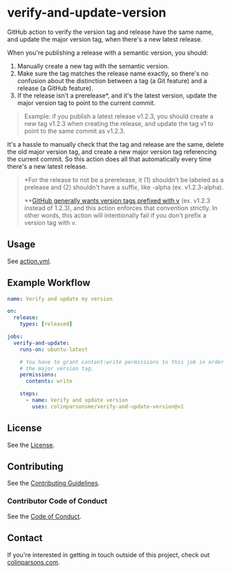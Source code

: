 # verify-and-update-version

GitHub action to verify the version tag and release have the same name, and
update the major version tag, when there's a new latest release.

When you're publishing a release with a semantic version, you should:

1. Manually create a new tag with the semantic version.
2. Make sure the tag matches the release name exactly, so there's no confusion
   about the distinction between a tag (a Git feature) and a release (a GitHub
   feature).
3. If the release isn't a prerelease\*, and it's the latest version, update the
   major version tag to point to the current commit.

> Example: if you publish a latest release v1.2.3, you should create a new tag
> v1.2.3 when creating the release, and update the tag v1 to point to the same
> commit as v1.2.3.

It's a hassle to manually check that the tag and release are the same, delete
the old major version tag, and create a new major version tag referencing the
current commit. So this action does all that automatically every time there's a
new latest release.

> \*For the release to not be a prerelease, it (1) shouldn't be labeled as a
> prelease and (2) shouldn't have a suffix, like -alpha (ex. v1.2.3-alpha).
>
> \*\*[GitHub generally wants version tags prefixed with v](https://docs.github.com/en/actions/creating-actions/about-custom-actions#using-tags-for-release-management)
> (ex. v1.2.3 instead of 1.2.3), and this action enforces that convention
> strictly. In other words, this action will intentionally fail if you don't
> prefix a version tag with v.

## Usage

See [action.yml](action.yml).

## Example Workflow

```yaml
name: Verify and update my version

on:
  release:
    types: [released]

jobs:
  verify-and-update:
    runs-on: ubuntu-latest

    # You have to grant content:write permissions to this job in order to update
    # the major version tag.
    permissions:
      contents: write

    steps:
      - name: Verify and update version
        uses: colinparsonsme/verify-and-update-version@v1
```

## License

See the [License](LICENSE).

## Contributing

See the [Contributing Guidelines](CONTRIBUTING.md).

### Contributor Code of Conduct

See the [Code of Conduct](CODE-OF-CONDUCT.md).

## Contact

If you're interested in getting in touch outside of this project, check out
[colinparsons.com](https://colinparsons.com).
